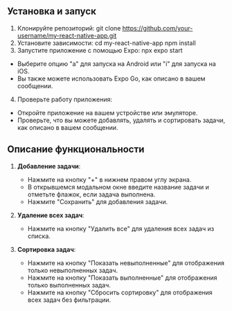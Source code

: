 ## Установка и запуск

1. Клонируйте репозиторий:
   git clone https://github.com/your-username/my-react-native-app.git
2. Установите зависимости:
   cd my-react-native-app
   npm install
3. Запустите приложение с помощью Expo:
   npx expo start

- Выберите опцию "a" для запуска на Android или "i" для запуска на iOS.
- Вы также можете использовать Expo Go, как описано в вашем сообщении.

4. Проверьте работу приложения:

- Откройте приложение на вашем устройстве или эмуляторе.
- Проверьте, что вы можете добавлять, удалять и сортировать задачи, как описано в вашем сообщении.

## Описание функциональности

1. **Добавление задачи**:

   - Нажмите на кнопку "+" в нижнем правом углу экрана.
   - В открывшемся модальном окне введите название задачи и отметьте флажок, если задача выполнена.
   - Нажмите "Сохранить" для добавления задачи.

2. **Удаление всех задач**:

   - Нажмите на кнопку "Удалить все" для удаления всех задач из списка.

3. **Сортировка задач**:
   - Нажмите на кнопку "Показать невыполненные" для отображения только невыполненных задач.
   - Нажмите на кнопку "Показать выполненные" для отображения только выполненных задач.
   - Нажмите на кнопку "Сбросить сортировку" для отображения всех задач без фильтрации.
